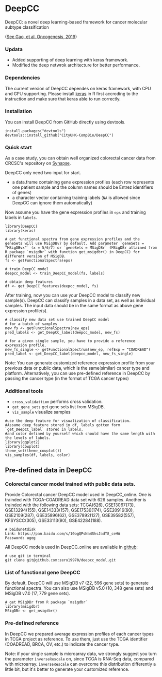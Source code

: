 # DeepCC
DeepCC: a novel deep learning-based framework for cancer molecular subtype classification

([See Gao, et al. Oncogenesis, 2019](https://www.nature.com/articles/s41389-019-0157-8))

### Updata
- Added supporting of deep learning with keras framework.
- Modified the deep netwrok architecture for better performance.

### Dependencies
The current version of DeepCC dependes on keras framework, with CPU and GPU supporting. Please install [keras](https://keras.rstudio.com/) in R first accroding to the instruction and make sure that keras able to run correctly.

### Installation
You can install DeepCC from GitHub directly using devtools.
```
install.packages("devtools")
devtools::install_github("CityUHK-CompBio/DeepCC")
```
### Quick start
As a case study, you can obtain well organized colorectal cancer data from CRCSC's repository on [Synapse](https://www.synapse.org/#!Synapse:syn2623706/wiki/).

DeepCC only need two input for start.
- a data.frame containing gene expression profiles (each row represents one patient sample and the column names should be Entrez identifiers of genes)
- a character vector containing training labels (`NA` is allowed since DeepCC can ignore them automatically)

Now assume you have the gene expression profiles in `eps` and training labels in `labels`.
```
library(DeepCC)
library(keras)

# get functional spectra from gene expression profiles and the geneSets will use MSigDBv7 by default. Add parameter `geneSets = "MSigDBvx"` (x = 5/6/7) or `geneSets = MSigDBr` (MSigDBr attained from R package `msigdbr` with function get_msigdbr() in DeepCC) for different version of MSigDB.
fs <- getFunctionalSpectra(eps)

# train DeepCC model
deepcc_model <- train_DeepCC_model(fs, labels)

# obtain deep features 
df <- get_DeepCC_features(deepcc_model, fs)
```

After training, now you can use your DeepCC model to classify new sample(s). DeepCC can classify samples in a data set, as well as individual samples. The input data should be in the same format as above gene expression profile(s).

```
# classify new data set use trained DeepCC model
# for a batch of samples
new_fs <- getFunctionalSpectra(new_eps)
pred_labels <- get_DeepCC_label(deepcc_model, new_fs)

# for a given single sample, you have to provide a reference expression profile.
new_fs_single <- getFunctionalSpectrum(new_ep, refExp = "COADREAD")
pred_label <- get_DeepCC_label(deepcc_model, new_fs_single)
```
Note: You can generate customized reference expression profile from your previous data or public data, which is the same(similar) cancer type and platform. Alternatively, you can use pre-defined reference in DeepCC by passing the cancer type (in the format of TCGA cancer types)

### Additional tools
- `cross_validattion` performs cross validation.
- `get_gene_sets` get gene sets list from MSigDB.
- `vis_sample` visualize samples
```
#use the deep feature for visualization of classification. 
#Assume deep feature stored in df, labels gotten form `get_DeepCC_label` stored in labels, 
#and color defined by yourself which should have the same length with the levels of labels.
library(ggplot2)
library(cowplot)
theme_set(theme_cowplot())
vis_samples(df, labels, color)
```
## Pre-defined data in DeepCC
### Colorectal cancer model trained with public data sets.
Provide Colorectal cancer DeepCC model used in DeepCC_online. One is trainded with TCGA-COADREAD data set with 626 samples. Another is trainded with the following data sets: TCGA(626), GSE13067(73), GSE13294(155), GSE14333(157), GSE17536(174), GSE20916(90), GSE2109(287), GSE35896(62), GSE37892(127), GSE39582(557), KFSYSCC(305), GSE33113(90), GSE42284(188).
```
# baidunetdisk
Link: https://pan.baidu.com/s/10ogQPsNa4SksJadT8_ceHA  
Password: ugeg
```
All DeepCC models used in DeepCC_online are available in [github](https://github.com/zero19970/deepcc_model):
```
# use git in terminal
git clone git@github.com:zero19970/deepcc_model.git
```
### List of functional gene DeepCC
By default, DeepCC will use MSigDB v7 (22, 596 gene sets) to generate functional spectra. You can also use MSigDB v5.0 (10, 348 gene sets) and MSigDB v7.0 (17, 779 gene sets).
```
# get MSigDBr from R package `msigdbr`
library(msigdbr)
MSigDBr <- get_msigdbr()
```

### Pre-defined reference
In DeepCC we prepared average expression profiles of each cancer types in TCGA project as reference. To use them, just use the TCGA identifier (COADREAD, BRCA, OV, etc.) to indicate the cancer type.

Note: if your single sample is microarray data, we strongly suggest you turn the parameter `inverseRescale` on, since TCGA is RNA-Seq data, compared with microarray. `inverseRescale` can overcome this distribution differently a little bit, but it's better to generate your customized reference.

